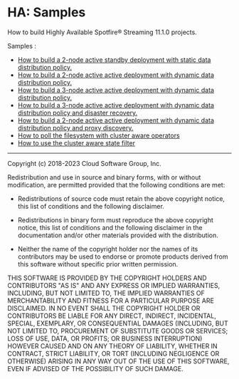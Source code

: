 # HA: Samples

How to build Highly Available Spotfire&reg; Streaming 11.1.0 projects.

Samples :

* [How to build a 2-node active standby deployment with static data distribution policy.](as-2node/README.md)
* [How to build a 2-node active active deployment with dynamic data distribution policy.](aa-2node/README.md)
* [How to build a 3-node active active deployment with dynamic data distribution policy.](aa-3node/README.md)
* [How to build a 3-node active active deployment with dynamic data distribution policy and disaster recovery.](aa-3node-dr/README.md)
* [How to build a 2-node active active deployment with dynamic data distribution policy and proxy discovery.](pd-2node/README.md)
* [How to poll the filesystem with cluster aware operators](ca-polling/README.md)
* [How to use the cluster aware state filter](ca-statefilter/README.md)

---
Copyright (c) 2018-2023 Cloud Software Group, Inc.

Redistribution and use in source and binary forms, with or without
modification, are permitted provided that the following conditions are met:

* Redistributions of source code must retain the above copyright notice, this
  list of conditions and the following disclaimer.

* Redistributions in binary form must reproduce the above copyright notice,
  this list of conditions and the following disclaimer in the documentation
  and/or other materials provided with the distribution.

* Neither the name of the copyright holder nor the names of its
  contributors may be used to endorse or promote products derived from
  this software without specific prior written permission.

THIS SOFTWARE IS PROVIDED BY THE COPYRIGHT HOLDERS AND CONTRIBUTORS "AS IS"
AND ANY EXPRESS OR IMPLIED WARRANTIES, INCLUDING, BUT NOT LIMITED TO, THE
IMPLIED WARRANTIES OF MERCHANTABILITY AND FITNESS FOR A PARTICULAR PURPOSE ARE
DISCLAIMED. IN NO EVENT SHALL THE COPYRIGHT HOLDER OR CONTRIBUTORS BE LIABLE
FOR ANY DIRECT, INDIRECT, INCIDENTAL, SPECIAL, EXEMPLARY, OR CONSEQUENTIAL
DAMAGES (INCLUDING, BUT NOT LIMITED TO, PROCUREMENT OF SUBSTITUTE GOODS OR
SERVICES; LOSS OF USE, DATA, OR PROFITS; OR BUSINESS INTERRUPTION) HOWEVER
CAUSED AND ON ANY THEORY OF LIABILITY, WHETHER IN CONTRACT, STRICT LIABILITY,
OR TORT (INCLUDING NEGLIGENCE OR OTHERWISE) ARISING IN ANY WAY OUT OF THE USE
OF THIS SOFTWARE, EVEN IF ADVISED OF THE POSSIBILITY OF SUCH DAMAGE.
